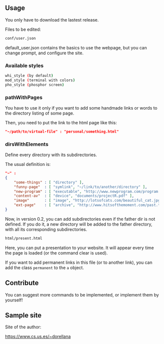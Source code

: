 ## Usage

You only have to download the lastest release.

Files to be edited:

```bash
conf/user.json
```
default_user.json contains the basics to use the webpage, but you can change prompt, and configure the site.

### Available styles

```bash
whi_style (by default)
mod_style (terminal with colors)
pho_style (phosphor screen)
```

### pathWithPages

You have to use it only if you want to add some handmade links or words to the directory listing of some page.

Then, you need to put the link to the html page like this:

```json
"~/path/to/virtual-file" : "personal/something.html"
```

### dirsWithElements

Define every directory with its subdirectories.

The usual definition is:

```json
"~" :
{
    "some-things" : [ "directory" ],
    "funny-page"  : [ "symlink", "~/link/to/another/directory" ],
    "new-program" : [ "executable", "http://www.newprogram.com/program.exe" ],
    "content-av"  : [ "device", "documents/projectR.pdf" ],
    "image"       : [ "image", "http://lotsofcats.com/beautiful_cat.jpg" ],
    "ext-page"    : [ "archive", "http://www.hitsofthemoment.com/past.txt" ]
}

```
Now, in version 0.2, you can add subdirectories even if the father dir is not defined.
If you do it, a new directory will be added to the father directory, with all its corresponding subdirectories.



```bash
html/present.html
```
Here, you can put a presentation to your website.
It will appear every time the page is loaded (or the command clear is used).

If you want to add permanent links in this file (or to another link), you can add
the class ```permanent``` to the ```a``` object.

## Contribute

You can suggest more commands to be implemented, or implement them by yourself!

## Sample site

Site of the author:

https://www.cs.us.es/~dorellana